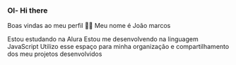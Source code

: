 ### Ol- Hi there
Boas vindas ao meu perfil 💙💙
Meu nome é João marcos

Estou estudando na Alura
Estou me desenvolvendo na linguagem JavaScript
Utilizo esse espaço para minha organização e compartilhamento dos meu projetos desenvolvidos

